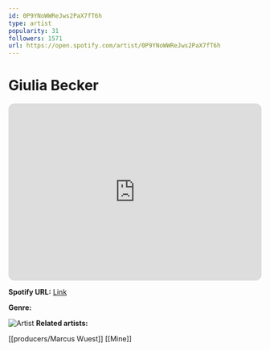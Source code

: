 ```yaml
---
id: 0P9YNoWWReJws2PaX7fT6h
type: artist
popularity: 31
followers: 1571
url: https://open.spotify.com/artist/0P9YNoWWReJws2PaX7fT6h
---
```

# Giulia Becker

<iframe style="border-radius:12px" src="https://open.spotify.com/embed/artist/0P9YNoWWReJws2PaX7fT6h" width="100%" height="352" frameBorder="0" allowfullscreen="" allow="autoplay; clipboard-write; encrypted-media; fullscreen; picture-in-picture" loading="lazy"></iframe>

**Spotify URL:** [Link](https://open.spotify.com/artist/0P9YNoWWReJws2PaX7fT6h)

**Genre:** 

![Artist](https://i.scdn.co/image/ab67616d0000b273871043260eb151a88b96e0eb)
**Related artists:**

[[producers/Marcus Wuest]]
[[Mine]]
